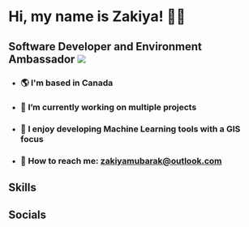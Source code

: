 # Hi, my name is Zakiya! 👋✨
## Software Developer and Environment Ambassador ![](https://clipart-library.com/images/piqd4jMyT.gif)
  - ### 🌎 I'm based in Canada
  - ### 🔨 I’m currently working on multiple projects
  - ### 🌴 I enjoy developing Machine Learning tools with a GIS focus
  - ### 📩 How to reach me: zakiyamubarak@outlook.com 
## Skills

## Socials
